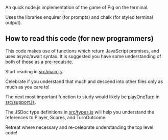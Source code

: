 An quick node.js implementation of the game of Pig on the terminal.

Uses the libraries enquirer (for prompts) and chalk (for styled terminal output).

## How to read this code (for new programmers)

This code makes use of functions which return JavaScript promises, and uses async/await syntax.  It is suggested you have some understanding of both of those as a pre-requisite.

Start reading in [src/main.js](src/main.js).

Celebrate if you understand that much and descend into other files only as much as you care to!

The next most important function to study would likely be [playOneTurn](https://github.com/nbogie/pig-cli/blob/d6b73b9ba477bffd81280c2d0b5bc429fbe3c803/src/support.js#L21) in [src/support.js](src/support.js).

The JSDoc type definitions in [src/types.js](src/types.js) will help you understand the references to Player, Scores, and TurnOutcome.

Retreat where necessary and re-celebrate understanding the top level code!
